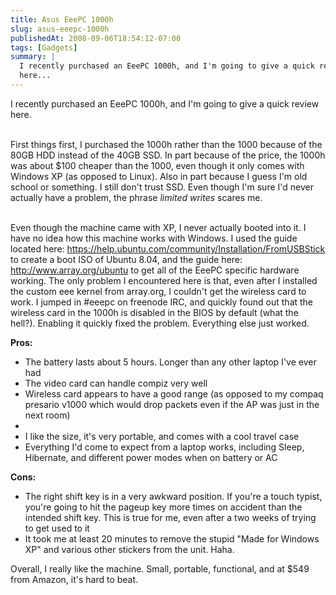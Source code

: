 ```yaml
---
title: Asus EeePC 1000h
slug: asus-eeepc-1000h
publishedAt: 2008-09-06T18:54:12-07:00
tags: [Gadgets]
summary: |
  I recently purchased an EeePC 1000h, and I'm going to give a quick review
  here...
---
```

I recently purchased an EeePC 1000h, and I'm going to give a quick review here.<br><br>

First things first, I purchased the 1000h rather than the 1000 because of the
80GB HDD instead of the 40GB SSD.  In part because of the price, the 1000h was
about $100 cheaper than the 1000, even though it only comes with Windows XP (as
opposed to Linux).  Also in part because I guess I'm old school or something.
I still don't trust SSD.  Even though I'm sure I'd never actually have a
problem, the phrase <i>limited writes</i> scares me.<br><br>

Even though the machine came with XP, I never actually booted into it.  I have
no idea how this machine works with Windows.  I used the guide located here: <a
href='https://help.ubuntu.com/community/Installation/FromUSBStick'>
https://help.ubuntu.com/community/Installation/FromUSBStick</a>
to create a boot ISO of Ubuntu 8.04, and the guide here: <a
href='http://www.array.org/ubuntu'>http://www.array.org/ubuntu</a> to get all
of the EeePC specific hardware working.  The only problem I encountered here is
that, even after I installed the custom eee kernel from array.org, I couldn't
get the wireless card to work.  I jumped in #eeepc on freenode IRC, and quickly
found out that the wireless card in the 1000h is disabled in the BIOS by
default (what the hell?).  Enabling it quickly fixed the problem.  Everything
else just worked.

<b>Pros:</b>
<ul>
<li>The battery lasts about 5 hours.  Longer than any other laptop I've ever
had</li>
<li>The video card can handle compiz very well</li>
<li>Wireless card appears to have a good range (as opposed to my compaq
presario v1000 which would drop packets even if the AP was just in the next
room)<li>
<li>I like the size, it's very portable, and comes with a cool travel case</li>
<li>Everything I'd come to expect from a laptop works, including Sleep,
Hibernate, and different power modes when on battery or AC</li>
</ul>

<b>Cons:</b>

<ul>
<li>The right shift key is in a very awkward position.  If you're a touch
typist, you're going to hit the pageup key more times on accident than the
intended shift key.  This is true for me, even after a two weeks of trying to
get used to it</li>
<li>It took me at least 20 minutes to remove the stupid "Made for Windows XP"
and various other stickers from the unit.  Haha.</li>
</ul>

Overall, I really like the machine.  Small, portable, functional, and at $549
from Amazon, it's hard to beat.
